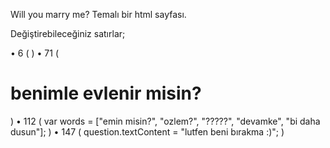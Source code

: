 Will you marry me? Temalı bir html sayfası. 

Değiştirebileceğiniz satırlar;

• 6 ( <title>benimle evlenir misin?</title> )
• 71 ( <h1 id="question">benimle evlenir misin?</h1> )
• 112 ( var words = ["emin misin?", "ozlem?", "?????", "devamke", "bi daha dusun"]; )
• 147 ( question.textContent = "lutfen beni bırakma :)"; )
